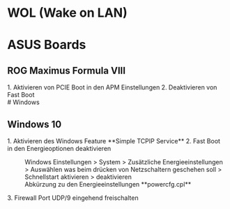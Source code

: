 # WOL (Wake on LAN)

# <span class="mw-headline" id="bkmrk-asus-boards-1">ASUS Boards</span>

## <span class="mw-headline" id="bkmrk-rog-maximus-formula--1">ROG Maximus Formula VIII</span>

<div class="vector-body" id="bkmrk-aktivieren-von-pcie-"><div class="mw-body-content mw-content-ltr" dir="ltr" lang="de"><div class="mw-parser-output">1. Aktivieren von PCIE Boot in den APM Einstellungen
2. Deaktivieren von Fast Boot

</div></div></div># <span class="mw-headline" id="bkmrk-windows-1">Windows</span>

## <span class="mw-headline" id="bkmrk-windows-10-1">Windows 10</span>

<div class="vector-body" id="bkmrk-aktivieren-des-windo"><div class="mw-body-content mw-content-ltr" dir="ltr" id="bkmrk-aktivieren-des-windo-1" lang="de"><div class="mw-parser-output">1. Aktivieren des Windows Feature **Simple TCPIP Service**
2. Fast Boot in den Energieoptionen deaktivieren <dl><dd>Windows Einstellungen &gt; System &gt; Zusätzliche Energieeinstellungen &gt; Auswählen was beim drücken von Netzschaltern geschehen soll &gt; Schnellstart aktivieren &gt; deaktivieren</dd><dd>Abkürzung zu den Energieeinstellungen **powercfg.cpl**</dd></dl>
3. Firewall Port UDP/9 eingehend freischalten

</div></div></div>